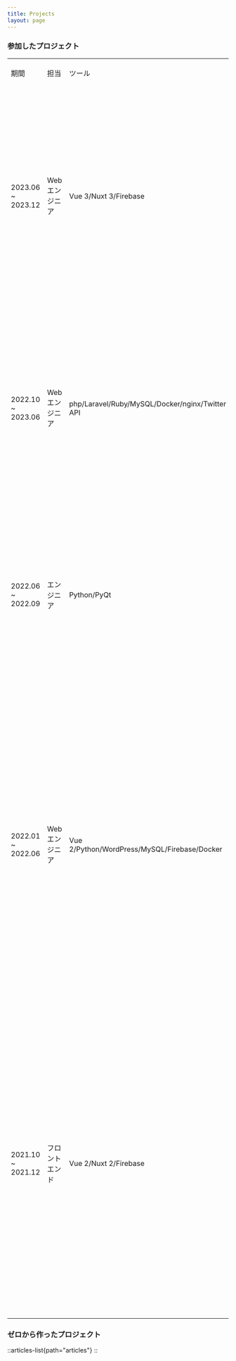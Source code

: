 ```yaml
---
title: Projects
layout: page
---
```


### 参加したプロジェクト

|                    |           |                                                 |                                                                                                                          |
| ------------------ | --------- | ----------------------------------------------- | ------------------------------------------------------------------------------------------------------------------------ |
|                    |           |                                                 |                                                                                                                          |
| 期間                 | 担当        | ツール                                             | 業務内容                                                                                                                     |
| 2023.06 \~ 2023.12 | Web エンジニア | Vue 3/Nuxt 3/Firebase                           | **データ収集ツール・さまざまな SNS からユーザーの印象をまとめる SaaS アプリ**:br- チームリード\:br- 設計\:br- 完全な開発                                             |
| 2022.10 \~ 2023.06 | Web エンジニア | php/Laravel/Ruby/MySQL/Docker/nginx/Twitter API | **データ収集ツール・Twitter からユーザーの印象をまとめるアプリ**:br- 詳細設計\:br- 機能の追加\:br- リファクタリング                                                 |
| 2022.06 \~ 2022.09 | エンジニア     | Python/PyQt                                     | **自動テストツール・デスクトップアプリ**:br- Mac 版のビルド作成\:br- 新機能の実装\:br- バグ修正                                                             |
| 2022.01 \~ 2022.06 | Web エンジニア | Vue 2/Python/WordPress/MySQL/Firebase/Docker    | **いくつかのプロダクトのランディングページの開発・アプリ管理画面**:br- 基本設計\:br- UI デザイン\:br- マークアップ\:br- サーバー側の機能の開発/Web API の作成\:br- アプリ管理画面\:br- SEO |
| 2021.10 \~ 2021.12 | フロントエンド   | Vue 2/Nuxt 2/Firebase                           | **動画修正指示プロジェクトの開発・チームでビデオ編集に取り組むプロジェクト**:br- 追加機能\:br- PDF ビューアの作成\:br- コンポーネントの作成\:br- バグ修正\:br- i18n・国際化の翻訳と実装         |

### ゼロから作ったプロジェクト

::articles-list{path="articles"}
::
